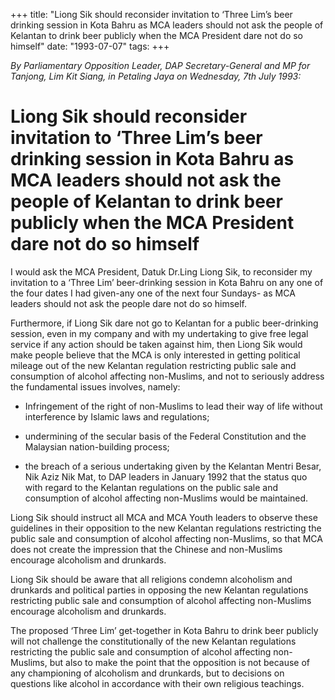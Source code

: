 +++ 
title: "Liong Sik should reconsider invitation to ‘Three Lim’s beer drinking session in Kota Bahru as MCA leaders should not ask the people of Kelantan to drink beer publicly when the MCA President dare not do so himself"
date: "1993-07-07"
tags:
+++

_By Parliamentary Opposition Leader, DAP Secretary-General and MP for Tanjong, Lim Kit Siang, in Petaling Jaya on Wednesday, 7th July 1993:_

# Liong Sik should reconsider invitation to ‘Three Lim’s beer drinking session in Kota Bahru as MCA leaders should not ask the people of Kelantan to drink beer publicly when the MCA President dare not do so himself

I would ask the MCA President, Datuk Dr.Ling Liong Sik, to reconsider my invitation to a ‘Three Lim’ beer-drinking session in Kota Bahru on any one of the four dates I had given-any one of the next four Sundays- as MCA leaders should not ask the people dare not do so himself.</u>

Furthermore, if Liong Sik dare not go to Kelantan for a public beer-drinking session, even in my company and with my undertaking to give free legal service if any action should be taken against him, then Liong Sik would make people believe that the MCA is only interested in getting political mileage out of the new Kelantan regulation restricting public sale and consumption of alcohol affecting non-Muslims, and not to seriously address the fundamental issues involves, namely:

* Infringement of the right of non-Muslims to lead their way of life without interference by Islamic laws and regulations;

* undermining of the secular basis of the Federal Constitution and the Malaysian nation-building process;

* the breach of a serious undertaking given by the Kelantan Mentri Besar, Nik Aziz Nik Mat, to DAP leaders in January 1992 that the status quo with regard to the Kelantan regulations on the public sale and consumption of alcohol affecting non-Muslims would be maintained.

Liong Sik should instruct all MCA and MCA Youth leaders to observe these guidelines in their opposition to the new Kelantan regulations restricting the public sale and consumption of alcohol affecting non-Muslims, so that MCA does not create the impression that the Chinese and non-Muslims encourage alcoholism and drunkards.

Liong Sik should be aware that all religions condemn alcoholism and drunkards and political parties in opposing the new Kelantan regulations restricting public sale and consumption of alcohol affecting non-Muslims encourage alcoholism and drunkards.

The proposed ‘Three Lim’ get-together in Kota Bahru to drink beer publicly will not challenge the constitutionally of the new Kelantan regulations restricting the public sale and consumption of alcohol affecting non-Muslims, but also to make the point that the opposition is not because of any championing of alcoholism and drunkards, but to decisions on questions like alcohol in accordance with their own religious teachings.
 
